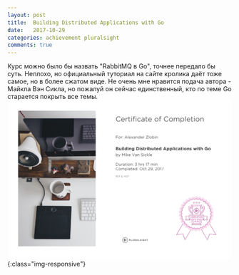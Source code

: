 ```yaml
---
layout: post
title:  Building Distributed Applications with Go
date:   2017-10-29
categories: achievement pluralsight
comments: true
---
```

Курс можно было бы назвать "RabbitMQ в Go", точнее передало бы суть. Неплохо, но официальный туториал на сайте кролика даёт тоже самое, но в более сжатом виде. Не очень мне нравится подача автора - Майкла Вэн Сикла, но пожалуй он сейчас единственный, кто по теме Go старается покрыть все темы.
![Certificate of completion](/assets/img/PS4127.jpg){:class="img-responsive"}